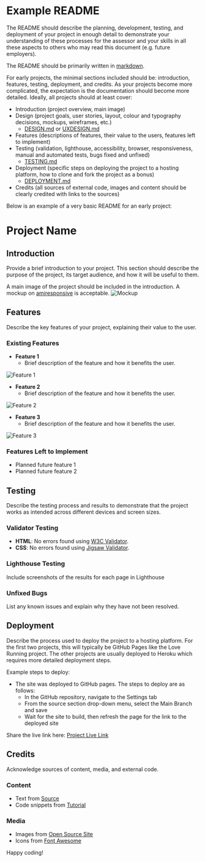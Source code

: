 # Example README

The README should describe the planning, development, testing, and deployment of your project in enough detail to demonstrate your understanding of these processes for the assessor and your skills in all these aspects to others who may read this document (e.g. future employers).

The README should be primarily written in [markdown](/MARKDOWN.md).

For early projects, the minimal sections included should be: introduction, features, testing, deployment, and credits.
As your projects become more complicated, the expectation is the documentation should become more detailed.
Ideally, all projects should at least cover:
- Introduction (project overview, main image)
- Design (project goals, user stories, layout, colour and typography decisions, mockups, wireframes, etc.)
  - [DESIGN.md](/DESIGN.md) or [UXDESIGN.md](/UXDESIGN.md)
- Features (descriptions of features, their value to the users, features left to implement)
- Testing (validation, lighthouse, accessibility, browser, responsiveness, manual and automated tests, bugs fixed and unfixed)
  - [TESTING.md](/TESTING.md)
- Deployment (specific steps on deploying the project to a hosting platform, how to clone and fork the project as a bonus)
  - [DEPLOYMENT.md](/DEPLOYMENT.md)
- Credits (all sources of external code, images and content should be clearly credited with links to the sources)

Below is an example of a very basic README for an early project:

# Project Name

## Introduction

Provide a brief introduction to your project. This section should describe the purpose of the project, its target audience, and how it will be useful to them.

A main image of the project should be included in the introduction. A mockup on [amiresponsive](https://ui.dev/amiresponsive) is acceptable.
![Mockup](media/project_mockup.png)

## Features

Describe the key features of your project, explaining their value to the user.

### Existing Features

- **Feature 1**  
  - Brief description of the feature and how it benefits the user.
  
![Feature 1](media/feature1.png)

- **Feature 2**  
  - Brief description of the feature and how it benefits the user.
  
![Feature 2](media/feature2.png)

- **Feature 3**  
  - Brief description of the feature and how it benefits the user.
  
![Feature 3](media/feature3.png)

### Features Left to Implement

- Planned future feature 1
- Planned future feature 2

## Testing

Describe the testing process and results to demonstrate that the project works as intended across different devices and screen sizes.

### Validator Testing

- **HTML**: No errors found using [W3C Validator](https://validator.w3.org/).
- **CSS**: No errors found using [Jigsaw Validator](https://jigsaw.w3.org/css-validator/).

### Lighthouse Testing

Include screenshots of the results for each page in Lighthouse

### Unfixed Bugs

List any known issues and explain why they have not been resolved.

## Deployment

Describe the process used to deploy the project to a hosting platform.
For the first two projects, this will typically be GitHub Pages like the Love Running project.
The other projects are usually deployed to Heroku which requires more detailed deployment steps.

Example steps to deploy:
- The site was deployed to GitHub pages. The steps to deploy are as follows: 
  - In the GitHub repository, navigate to the Settings tab 
  - From the source section drop-down menu, select the Main Branch and save
  - Wait for the site to build, then refresh the page for the link to the deployed site

Share the live link here: [Project Live Link](https://example.com/)

## Credits

Acknowledge sources of content, media, and external code.

### Content

- Text from [Source](https://example.com/)
- Code snippets from [Tutorial](https://example.com/)

### Media

- Images from [Open Source Site](https://example.com/)
- Icons from [Font Awesome](https://fontawesome.com/)

Happy coding!
